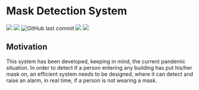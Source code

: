 # Mask Detection System

<img src="https://img.shields.io/github/repo-size/fear-the-lord/Mask-Detector"> <img src="https://img.shields.io/github/license/fear-the-lord/Mask-Detector"> <img alt="GitHub last commit" src="https://img.shields.io/github/last-commit/fear-the-lord/Mask-Detector"> <img src = "https://hitcounter.pythonanywhere.com/count/tag.svg?url=https://github.com/fear-the-lord/Mask-Detector"> <img src = "https://img.shields.io/badge/dependencies-up%20to%20date-brightgreen">

## Motivation
This system has been developed, keeping in mind, the current pandemic situation. In order to detect if a person entering any building has put his/her mask on, 
an efficient system needs to be designed, where it can detect and raise an alarm, in real time, if a person is not wearing a mask. 
